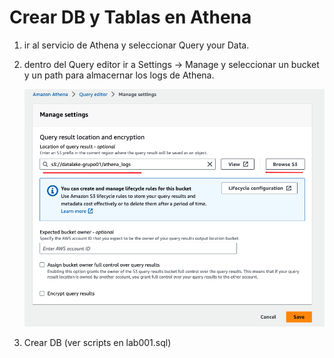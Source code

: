 # Crear DB y Tablas en Athena

1. ir al servicio de Athena y seleccionar Query your Data.
2. dentro del Query editor ir a Settings -> Manage y seleccionar un bucket y un path para almacernar los logs de Athena.

    ![Descripción de la imagen](/AWS/img/athena001.png)

3. Crear DB (ver scripts en lab001.sql)
